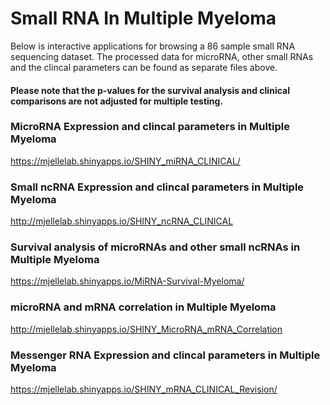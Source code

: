 # Small RNA In Multiple Myeloma

Below is interactive applications for browsing a 86 sample small RNA sequencing dataset. 
The processed data for microRNA, other small RNAs and the clincal parameters can be found as separate files above. 

#### Please note that the p-values for the survival analysis and clinical comparisons are not adjusted for multiple testing. 

### MicroRNA Expression and clincal parameters in Multiple Myeloma
https://mjellelab.shinyapps.io/SHINY_miRNA_CLINICAL/

### Small ncRNA Expression and clincal parameters in Multiple Myeloma
http://mjellelab.shinyapps.io/SHINY_ncRNA_CLINICAL

### Survival analysis of microRNAs and other small ncRNAs  in Multiple Myeloma
https://mjellelab.shinyapps.io/MiRNA-Survival-Myeloma/

### microRNA and mRNA correlation in Multiple Myeloma #########
http://mjellelab.shinyapps.io/SHINY_MicroRNA_mRNA_Correlation

### Messenger RNA Expression and clincal parameters in Multiple Myeloma
https://mjellelab.shinyapps.io/SHINY_mRNA_CLINICAL_Revision/

